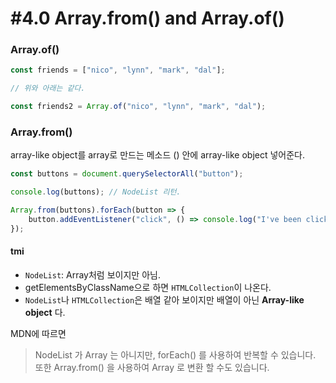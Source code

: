 # #4.0 Array.from() and Array.of()

### Array.of()

```js
const friends = ["nico", "lynn", "mark", "dal"];

// 위와 아래는 같다.

const friends2 = Array.of("nico", "lynn", "mark", "dal");
```

### Array.from()

array-like object를 array로 만드는 메소드 () 안에 array-like object 넣어준다.

```js
const buttons = document.querySelectorAll("button");

console.log(buttons); // NodeList 리턴. 

Array.from(buttons).forEach(button => {
    button.addEventListener("click", () => console.log("I've been clicked"));
});
```

#### tmi


- `NodeList`: Array처럼 보이지만 아님. 
- getElementsByClassName으로 하면 `HTMLCollection`이 나온다.
- `NodeList`나 `HTMLCollection`은 배열 같아 보이지만 배열이 아닌 **Array-like object** 다.


MDN에 따르면 

> NodeList 가 Array 는 아니지만, forEach() 를 사용하여 반복할 수 있습니다. 또한 Array.from() 을 사용하여 Array 로 변환 할 수도 있습니다.
